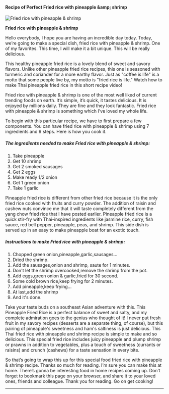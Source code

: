             

#### Recipe of Perfect Fried rice with pineapple &amp;amp; shrimp

![Fried rice with pineapple &amp; shrimp](https://img-global.cpcdn.com/recipes/b4f3978bcb7703ba/751x532cq70/fried-rice-with-pineapple-shrimp-recipe-main-photo.jpg)

**Fried rice with pineapple &amp; shrimp**

Hello everybody, I hope you are having an incredible day today. Today, we’re going to make a special dish, fried rice with pineapple & shrimp. One of my favorites. This time, I will make it a bit unique. This will be really delicious.

This healthy pineapple fried rice is a lovely blend of sweet and savory flavors. Unlike other pineapple fried rice recipes, this one is seasoned with turmeric and coriander for a more earthy flavor. Just as "coffee is life" is a motto that some people live by, my motto is "fried rice is life." Watch how to make Thai pineapple fried rice in this short recipe video!

Fried rice with pineapple & shrimp is one of the most well liked of current trending foods on earth. It’s simple, it’s quick, it tastes delicious. It is enjoyed by millions daily. They are fine and they look fantastic. Fried rice with pineapple & shrimp is something which I’ve loved my whole life.

To begin with this particular recipe, we have to first prepare a few components. You can have fried rice with pineapple & shrimp using 7 ingredients and 9 steps. Here is how you cook it.

##### The ingredients needed to make Fried rice with pineapple & shrimp:

1.  Take pineapple
2.  Get 10 shrimp
3.  Get 2 smoked sausages
4.  Get 2 eggs
5.  Make ready 1/2 onion
6.  Get 1 green onion
7.  Take 1 garlic

Pineapple fried rice is different from other fried rice because it is the only fried rice cooked with fruits and curry powder. The addition of raisin and cashew nuts convince me that it will taste completely different from the yang chow fried rice that I have posted earlier. Pineapple fried rice is a quick stir-fry with Thai-inspired ingredients like jasmine rice, curry, fish sauce, red bell pepper, pineapple, peas, and shrimp. This side dish is served up in an easy to make pineapple boat for an exotic touch.

##### Instructions to make Fried rice with pineapple & shrimp:

1.  Chopped green onion,pineapple,garlic,sausages…
2.  Dried the shrimp.
3.  Add the sausages,onion and shrimp, saute for 1 minutes.
4.  Don't let the shrimp overcooked,remove the shrimp from the pot.
5.  Add eggs,green onion & garlic,fried for 30 second.
6.  Some cold brown rice,keep frying for 2 minutes.
7.  Add pineapple,keep frying…
8.  At last,add the shrimp
9.  And it's done.

Take your taste buds on a southeast Asian adventure with this. This Pineapple Fried Rice is a perfect balance of sweet and salty, and my complete admiration goes to the genius who thought of it! I never put fresh fruit in my savory recipes (desserts are a separate thing, of course), but this pairing of pineapple's sweetness and ham's saltiness is just delicious. This Thai fried rice with pineapple and shrimp recipe is simple to make and so delicious. This special fried rice includes juicy pineapple and plump shrimp or prawns in addition to vegetables, plus a touch of sweetness (currants or raisins) and crunch (cashews) for a taste sensation in every bite.

So that’s going to wrap this up for this special food fried rice with pineapple & shrimp recipe. Thanks so much for reading. I’m sure you can make this at home. There’s gonna be interesting food in home recipes coming up. Don’t forget to bookmark this page on your browser, and share it to your loved ones, friends and colleague. Thank you for reading. Go on get cooking!

* * *